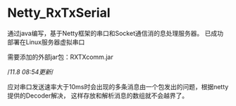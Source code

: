 # Netty_RxTxSerial
通过java编写，基于Netty框架的串口和Socket通信消的息处理服务器。
已成功部署在Linux服务器虚拟串口

需要添加的外部jar包：RXTXcomm.jar

/*11.8 08:54更新*/

应对串口发送速率大于10ms时会出现的多条消息由一个包发出的问题，根据netty提供的Decoder解决，
这样存放和解析消息的数组就不会越界了。

